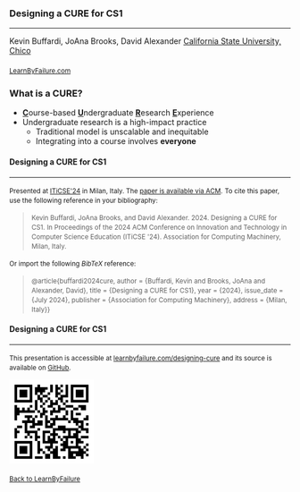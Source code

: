 [comment]: # (Compile this presentation with the command below)
[comment]: # (mdslides index.md && mv index/index.html .)
[comment]: # (THEME = night)
[comment]: # (CODE_THEME = base16/zenburn)
[comment]: # (The list of themes is at https://revealjs.com/themes/)
[comment]: # (The list of code themes is at https://highlightjs.org/)
[comment]: # (Pass optional settings to reveal.js:)
[comment]: # (controls: true)
[comment]: # (keyboard: true)
[comment]: # (progress: true)
[comment]: # (width: "1024")
[comment]: # (markdown: { smartypants: true })
[comment]: # (hash: false)
[comment]: # (respondToHashChanges: false)
[comment]: # (Other settings are documented at https://revealjs.com/config/)

### Designing a CURE for CS1

----------

Kevin Buffardi, JoAna Brooks, David Alexander
[California State University, Chico](https://csuchico.edu/)

<sub>[LearnByFailure.com](https://learnbyfailure.com/research/)</sub>

[comment]: # (!!!)
        
### What is a CURE?

* <u>**C**</u>ourse-based <u>**U**</u>ndergraduate <u>**R**</u>esearch <u>**E**</u>xperience
* Undergraduate research is a high-impact practice
    * Traditional model is unscalable and inequitable
    * Integrating into a course involves **everyone**

[comment]: # (!!!)

#### Designing a CURE for CS1

----------

<small>Presented at [ITiCSE'24](https://iticse.acm.org/2024/) in Milan, Italy. The [paper is available via ACM](#).</small>
<small>To cite this paper, use the following reference in your bibliography:</small>
> <small style="text-align: left; width: 100%;">Kevin Buffardi, JoAna Brooks, and David Alexander. 2024. Designing a CURE for CS1. In Proceedings of the 2024 ACM Conference on Innovation and Technology in Computer Science Education (ITiCSE '24). Association for Computing Machinery, Milan, Italy.</small>

<small>Or import the following *BibTeX* reference:</small> 
> <small style="text-align: left; width: 100%;"> @article{buffardi2024cure, author = {Buffardi, Kevin and Brooks, JoAna and Alexander, David}, title = {Designing a CURE for CS1}, year = {2024}, issue_date = {July 2024}, publisher = {Association for Computing Machinery}, address = {Milan, Italy}} 
</small>

[comment]: # (!!!)

#### Designing a CURE for CS1 

----------

<small>This presentation is accessible at [learnbyfailure.com/designing-cure](https://learnbyfailure.com/designing-cure) and its source is available on [GitHub](https://github.com/kbuffardi/designing-cure/).</small>

<img src="qr-code.png" alt="QR code" width="30%">
</img>

<small>[Back to LearnByFailure](https://learnbyfailure.com/research/)
</small>
